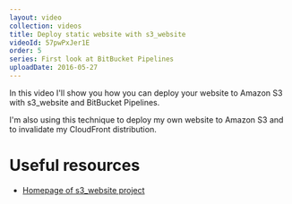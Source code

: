 ```yaml
---
layout: video
collection: videos
title: Deploy static website with s3_website
videoId: 57pwPxJer1E
order: 5
series: First look at BitBucket Pipelines
uploadDate: 2016-05-27
---
```


In this video I'll show you how you can deploy your website to Amazon S3 with s3_website and BitBucket Pipelines.

I'm also using this technique to deploy my own website to Amazon S3 and to invalidate my CloudFront distribution.

# Useful resources
* <a href="https://github.com/laurilehmijoki/s3_website" target="_blank">Homepage of s3_website project</a>